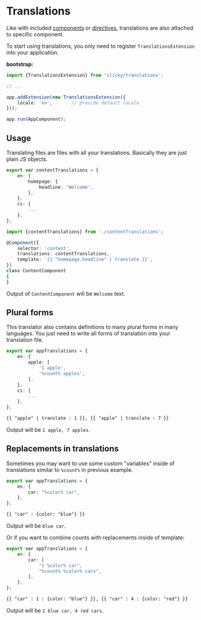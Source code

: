 # Translations

Like with included [components](./components.md) or [directives](./directives.md), 
translations are also attached to specific component.

To start using translations, you only need to register `TranslationsExtension`
into your application.

**bootstrap:**

```ts
import {TranslationsExtension} from 'slicky/translations';

// ...

app.addExtension(new TranslationsExtension({
    locale: 'en',       // provide default locale
}));

app.run(AppComponent);
```

## Usage

Translating files are files with all your translations. Basically they are 
just plain JS objects.

```ts
export var contentTranslations = {
	en: {
		homepage: {
			headline: 'Welcome',
		},
	},
	cs: {
		...
	},
};
```

```ts
import {contentTranslations} from './contentTranslations';

@Component({
    selector: 'content',
    translations: contentTranslations,
    template: '{{ "homepage.headline" | translate }}',
})
class ContentComponent
{
}
```

Output of `ContentComponent` will be `Welcome` text.

## Plural forms

This translator also contains definitions to many plural forms in many languages.
You just need to write all forms of translation into your translation file.

```ts
export var appTranslations = {
	en: {
		apple: [
			'1 apple',
			'%count% apples',
		],
	},
	cs: {
		...
	},
};
```

```html
{{ "apple" | translate : 1 }}, {{ "apple" | translate : 7 }}
```

Output will be `1 apple, 7 apples`.

## Replacements in translations

Sometimes you may want to use some custom "variables" inside of translations
similar to `%count%` in previous example.

```ts
export var appTranslations = {
	en: {
		car: "%color% car",
	},
};
```

```html
{{ "car" : {color: "blue"} }}
```

Output will be `blue car`.

Or if you want to combine counts with replacements inside of template:

```ts
export var appTranslations = {
	en: {
		car: [
			"1 %color% car",
			"%count% %color% cars",
		],
	},
};
```

```html
{{ "car" : 1 : {color: "blue"} }}, {{ "car" : 4 : {color: "red"} }}
```

Output will be `1 blue car, 4 red cars`.
